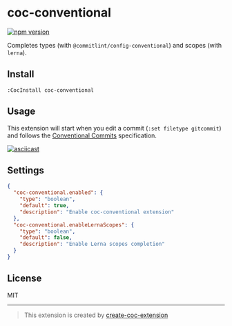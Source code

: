 # coc-conventional

[![npm version](https://badge.fury.io/js/coc-conventional.svg)](https://badge.fury.io/js/coc-conventional)

Completes types (with `@commitlint/config-conventional`) and scopes (with `lerna`).

## Install

`:CocInstall coc-conventional`

## Usage

This extension will start when you edit a commit (`:set filetype gitcommit`) and follows the [Conventional Commits](https://www.conventionalcommits.org/) specification.

[![asciicast](https://asciinema.org/a/mkyOnWbbQjJLIoLP1IrzXzpUE.svg)](https://asciinema.org/a/mkyOnWbbQjJLIoLP1IrzXzpUE)

## Settings

```json
{
  "coc-conventional.enabled": {
    "type": "boolean",
    "default": true,
    "description": "Enable coc-conventional extension"
  },
  "coc-conventional.enableLernaScopes": {
    "type": "boolean",
    "default": false,
    "description": "Enable Lerna scopes completion"
  }
}
```

## License

MIT

---

> This extension is created by [create-coc-extension](https://github.com/fannheyward/create-coc-extension)
